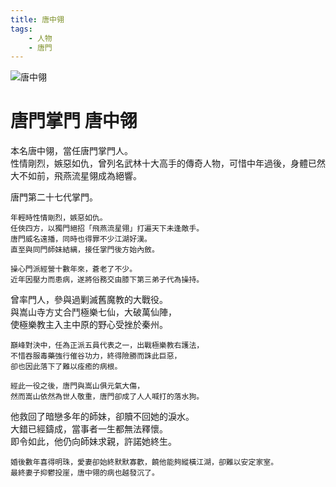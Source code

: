```yaml
---
title: 唐中翎
tags:
    - 人物
    - 唐門
---
```


![唐中翎](/images/characters/faction/icon_master.png)

# 唐門掌門 唐中翎

本名唐中翎，當任唐門掌門人。  
性情剛烈，嫉惡如仇，曾列名武林十大高手的傳奇人物，可惜中年過後，身體已然大不如前，飛燕流星翎成為絕響。

<Tabs>
  <Tab title="列傳一">
	唐門第二十七代掌門。
	
	年輕時性情剛烈，嫉惡如仇。
	任俠四方，以獨門絕招「飛燕流星翎」打遍天下未逢敵手。
	唐門威名遠播，同時也得罪不少江湖好漢。
	直至與同門師妹結縭，接任掌門後方始內斂。
	
	操心門派經營十數年來，蒼老了不少。
	近年因壓力而患病，遂將俗務交由膝下第三弟子代為操持。
  </Tab>
  <Tab title="列傳二">
	曾率門人，參與過剿滅舊魔教的大戰役。<br>
	與嵩山寺方丈合鬥極樂七仙，大破萬仙陣，<br>
	使極樂教主入主中原的野心受挫於秦州。
	
	巔峰對決中，任為正派五員代表之一，出戰極樂教右護法，
	不惜吞服毒藥強行催谷功力，終得險勝而誅此巨惡，
	卻也因此落下了難以痊癒的病根。
	
	經此一役之後，唐門與嵩山俱元氣大傷，
	然而嵩山依然為世人敬重，唐門卻成了人人喊打的落水狗。
  </Tab>
  <Tab title="列傳三">
	他救回了暗戀多年的師妹，卻贖不回她的淚水。<br>
	大錯已經鑄成，當事者一生都無法釋懷。<br>
	即令如此，他仍向師妹求親，許諾她終生。
	
	婚後數年喜得明珠，愛妻卻始終默默寡歡，饒他能夠縱橫江湖，卻難以安定家室。
	最終妻子抑鬱投崖，唐中翎的病也越發沉了。
  </Tab>
</Tabs>

